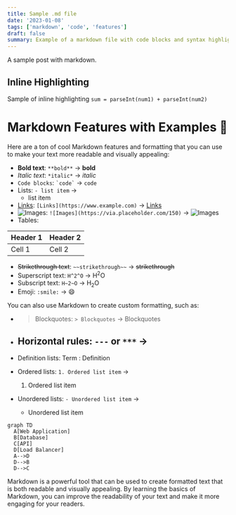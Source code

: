 ```yaml
---
title: Sample .md file
date: '2023-01-08'
tags: ['markdown', 'code', 'features']
draft: false
summary: Example of a markdown file with code blocks and syntax highlighting
---
```


A sample post with markdown.

## Inline Highlighting

Sample of inline highlighting `sum = parseInt(num1) + parseInt(num2)`

# Markdown Features with Examples 🚀

Here are a ton of cool Markdown features and formatting that you can use to make your text more readable and visually appealing:

- **Bold text**: `**bold**` → **bold**
- *Italic text*: `*italic*` → *italic*
- `Code blocks`: `` `code` `` → `code`
- Lists: `- list item` →
  - list item
- [Links](https://www.example.com): `[Links](https://www.example.com)` → [Links](https://www.example.com)
- ![Images](https://via.placeholder.com/150): `![Images](https://via.placeholder.com/150)` → ![Images](https://via.placeholder.com/150)
- Tables:

| Header 1 | Header 2 |
| -------- | -------- |
| Cell 1   | Cell 2   |

- ~~Strikethrough text~~: `~~strikethrough~~` → ~~strikethrough~~
- Superscript text: `H^2^O` → H<sup>2</sup>O
- Subscript text: `H~2~O` → H<sub>2</sub>O
- Emoji: `:smile:` → 😄

You can also use Markdown to create custom formatting, such as:

- > Blockquotes: `> Blockquotes` →
  > Blockquotes
- Horizontal rules: `---` or `***` →
  ---
- Definition lists:
Term
: Definition

- Ordered lists: `1. Ordered list item` →
  1. Ordered list item
- Unordered lists: `- Unordered list item` →
  - Unordered list item


```mermaid 
graph TD
  A[Web Application]
  B[Database]
  C[API]
  D[Load Balancer]
  A-->D
  D-->B
  D-->C
```


Markdown is a powerful tool that can be used to create formatted text that is both readable and visually appealing. By learning the basics of Markdown, you can improve the readability of your text and make it more engaging for your readers.


